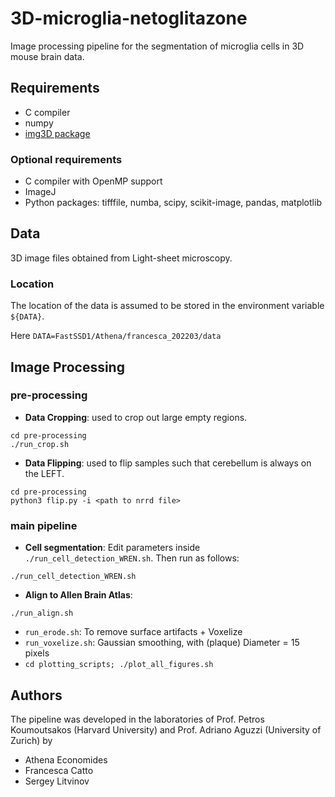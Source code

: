 # 3D-microglia-netoglitazone

Image processing pipeline for the segmentation of microglia cells in 3D mouse brain data.


## Requirements

* C compiler
* numpy
* [img3D package](https://github.com/aecon/img3D)

### Optional requirements

* C compiler with OpenMP support
* ImageJ
* Python packages: tifffile, numba, scipy, scikit-image, pandas, matplotlib



## Data

3D image files obtained from Light-sheet microscopy.

### Location

The location of the data is assumed to be stored in the environment variable `${DATA}`.

Here `DATA=FastSSD1/Athena/francesca_202203/data`



## Image Processing

### pre-processing

* **Data Cropping**: used to crop out large empty regions.
```
cd pre-processing
./run_crop.sh
```

* **Data Flipping**: used to flip samples such that cerebellum is always on the LEFT.
```
cd pre-processing
python3 flip.py -i <path to nrrd file>
```


### main pipeline

* **Cell segmentation**: Edit parameters inside `./run_cell_detection_WREN.sh`. Then run as follows: 
```
./run_cell_detection_WREN.sh
```

* **Align to Allen Brain Atlas**: 
```
./run_align.sh
```


* `run_erode.sh`: To remove surface artifacts + Voxelize  
* `run_voxelize.sh`: Gaussian smoothing, with (plaque) Diameter = 15 pixels  
* `cd plotting_scripts; ./plot_all_figures.sh`


## Authors
The pipeline was developed in the laboratories of Prof. Petros Koumoutsakos (Harvard University) and Prof. Adriano Aguzzi (University of Zurich) by
* Athena Economides
* Francesca Catto
* Sergey Litvinov
